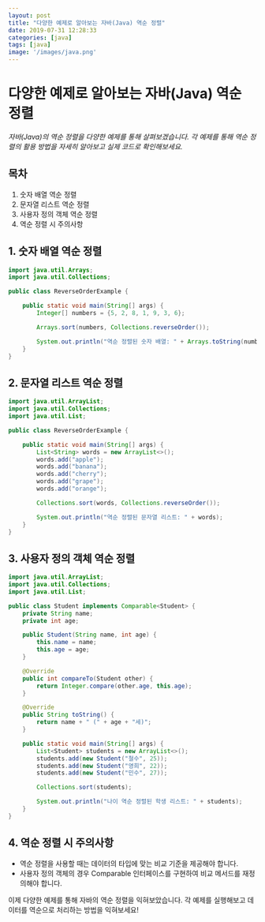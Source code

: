 ```yaml
---
layout: post
title: "다양한 예제로 알아보는 자바(Java) 역순 정렬"
date: 2019-07-31 12:28:33
categories: [java]
tags: [java]
image: '/images/java.png'
---
```


# 다양한 예제로 알아보는 자바(Java) 역순 정렬

_자바(Java)의 역순 정렬을 다양한 예제를 통해 살펴보겠습니다. 각 예제를 통해 역순 정렬의 활용 방법을 자세히 알아보고 실제 코드로 확인해보세요._

## 목차

1. 숫자 배열 역순 정렬
2. 문자열 리스트 역순 정렬
3. 사용자 정의 객체 역순 정렬
4. 역순 정렬 시 주의사항

## 1. 숫자 배열 역순 정렬

```java
import java.util.Arrays;
import java.util.Collections;

public class ReverseOrderExample {

    public static void main(String[] args) {
        Integer[] numbers = {5, 2, 8, 1, 9, 3, 6};

        Arrays.sort(numbers, Collections.reverseOrder());

        System.out.println("역순 정렬된 숫자 배열: " + Arrays.toString(numbers));
    }
}
```

## 2. 문자열 리스트 역순 정렬

```java
import java.util.ArrayList;
import java.util.Collections;
import java.util.List;

public class ReverseOrderExample {

    public static void main(String[] args) {
        List<String> words = new ArrayList<>();
        words.add("apple");
        words.add("banana");
        words.add("cherry");
        words.add("grape");
        words.add("orange");

        Collections.sort(words, Collections.reverseOrder());

        System.out.println("역순 정렬된 문자열 리스트: " + words);
    }
}
```

## 3. 사용자 정의 객체 역순 정렬

```java
import java.util.ArrayList;
import java.util.Collections;
import java.util.List;

public class Student implements Comparable<Student> {
    private String name;
    private int age;

    public Student(String name, int age) {
        this.name = name;
        this.age = age;
    }

    @Override
    public int compareTo(Student other) {
        return Integer.compare(other.age, this.age);
    }

    @Override
    public String toString() {
        return name + " (" + age + "세)";
    }

    public static void main(String[] args) {
        List<Student> students = new ArrayList<>();
        students.add(new Student("철수", 25));
        students.add(new Student("영희", 22));
        students.add(new Student("민수", 27));

        Collections.sort(students);

        System.out.println("나이 역순 정렬된 학생 리스트: " + students);
    }
}
```

## 4. 역순 정렬 시 주의사항

- 역순 정렬을 사용할 때는 데이터의 타입에 맞는 비교 기준을 제공해야 합니다.
- 사용자 정의 객체의 경우 Comparable 인터페이스를 구현하여 비교 메서드를 재정의해야 합니다.

이제 다양한 예제를 통해 자바의 역순 정렬을 익혀보았습니다. 각 예제를 실행해보고 데이터를 역순으로 처리하는 방법을 익혀보세요! 
